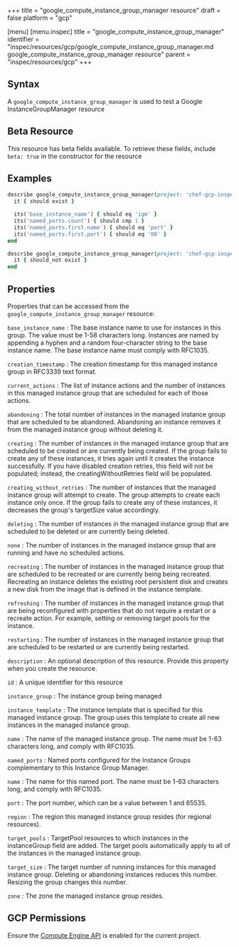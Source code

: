 +++
title = "google_compute_instance_group_manager resource"
draft = false
platform = "gcp"

[menu]
  [menu.inspec]
    title = "google_compute_instance_group_manager"
    identifier = "inspec/resources/gcp/google_compute_instance_group_manager.md google_compute_instance_group_manager resource"
    parent = "inspec/resources/gcp"
+++

## Syntax

A `google_compute_instance_group_manager` is used to test a Google InstanceGroupManager resource

## Beta Resource

This resource has beta fields available. To retrieve these fields, include `beta: true` in the constructor for the resource

## Examples

```ruby
describe google_compute_instance_group_manager(project: 'chef-gcp-inspec', zone: 'zone', name: 'inspec-gcp-igm') do
  it { should exist }

  its('base_instance_name') { should eq 'igm' }
  its('named_ports.count') { should cmp 1 }
  its('named_ports.first.name') { should eq 'port' }
  its('named_ports.first.port') { should eq '80' }
end

describe google_compute_instance_group_manager(project: 'chef-gcp-inspec', zone: 'zone', name: 'nonexistent') do
  it { should_not exist }
end
```

## Properties

Properties that can be accessed from the `google_compute_instance_group_manager` resource:

`base_instance_name`
: The base instance name to use for instances in this group. The value must be 1-58 characters long. Instances are named by appending a hyphen and a random four-character string to the base instance name. The base instance name must comply with RFC1035.

`creation_timestamp`
: The creation timestamp for this managed instance group in RFC3339 text format.

`current_actions`
: The list of instance actions and the number of instances in this managed instance group that are scheduled for each of those actions.

  `abandoning`
  : The total number of instances in the managed instance group that are scheduled to be abandoned. Abandoning an instance removes it from the managed instance group without deleting it.

  `creating`
  : The number of instances in the managed instance group that are scheduled to be created or are currently being created. If the group fails to create any of these instances, it tries again until it creates the instance successfully.  If you have disabled creation retries, this field will not be populated; instead, the creatingWithoutRetries field will be populated.

  `creating_without_retries`
  : The number of instances that the managed instance group will attempt to create. The group attempts to create each instance only once. If the group fails to create any of these instances, it decreases the group's targetSize value accordingly.

  `deleting`
  : The number of instances in the managed instance group that are scheduled to be deleted or are currently being deleted.

  `none`
  : The number of instances in the managed instance group that are running and have no scheduled actions.

  `recreating`
  : The number of instances in the managed instance group that are scheduled to be recreated or are currently being being recreated. Recreating an instance deletes the existing root persistent disk and creates a new disk from the image that is defined in the instance template.

  `refreshing`
  : The number of instances in the managed instance group that are being reconfigured with properties that do not require a restart or a recreate action. For example, setting or removing target pools for the instance.

  `restarting`
  : The number of instances in the managed instance group that are scheduled to be restarted or are currently being restarted.

`description`
: An optional description of this resource. Provide this property when you create the resource.

`id`
: A unique identifier for this resource

`instance_group`
: The instance group being managed

`instance_template`
: The instance template that is specified for this managed instance group. The group uses this template to create all new instances in the managed instance group.

`name`
: The name of the managed instance group. The name must be 1-63 characters long, and comply with RFC1035.

`named_ports`
: Named ports configured for the Instance Groups complementary to this Instance Group Manager.

  `name`
  : The name for this named port. The name must be 1-63 characters long, and comply with RFC1035.

  `port`
  : The port number, which can be a value between 1 and 65535.

`region`
: The region this managed instance group resides (for regional resources).

`target_pools`
: TargetPool resources to which instances in the instanceGroup field are added. The target pools automatically apply to all of the instances in the managed instance group.

`target_size`
: The target number of running instances for this managed instance group. Deleting or abandoning instances reduces this number. Resizing the group changes this number.

`zone`
: The zone the managed instance group resides.

## GCP Permissions

Ensure the [Compute Engine API](https://console.cloud.google.com/apis/library/compute.googleapis.com/) is enabled for the current project.
